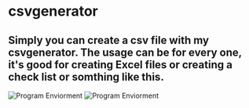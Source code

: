 # csvgenerator
Simply you can create a csv file with my csvgenerator. The usage can be for every one, it's good  for creating Excel files or creating a check list or somthing like this.
-----------------------------------------------------------------------------------------------------------------------
![Program Enviorment](https://github.com/zerodey/csvgenerator/blob/main/terminal.png)
![Program Enviorment](https://github.com/zerodey/csvgenerator/blob/main/enviorment.png)
